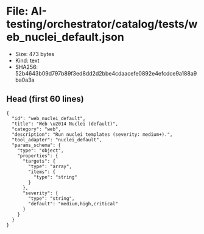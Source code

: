 # File: AI-testing/orchestrator/catalog/tests/web_nuclei_default.json

- Size: 473 bytes
- Kind: text
- SHA256: 52b4643b09d797b89f3ed8dd2d2bbe4cdaacefe0892e4efcdce9a188a9ba0a3a

## Head (first 60 lines)

```
{
  "id": "web_nuclei_default",
  "title": "Web \u2014 Nuclei (default)",
  "category": "web",
  "description": "Run nuclei templates (severity: medium+).",
  "tool_adapter": "nuclei_default",
  "params_schema": {
    "type": "object",
    "properties": {
      "targets": {
        "type": "array",
        "items": {
          "type": "string"
        }
      },
      "severity": {
        "type": "string",
        "default": "medium,high,critical"
      }
    }
  }
}
```

